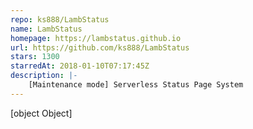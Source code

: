 ```yaml
---
repo: ks888/LambStatus
name: LambStatus
homepage: https://lambstatus.github.io
url: https://github.com/ks888/LambStatus
stars: 1300
starredAt: 2018-01-10T07:17:45Z
description: |-
    [Maintenance mode] Serverless Status Page System
---
```


[object Object]
